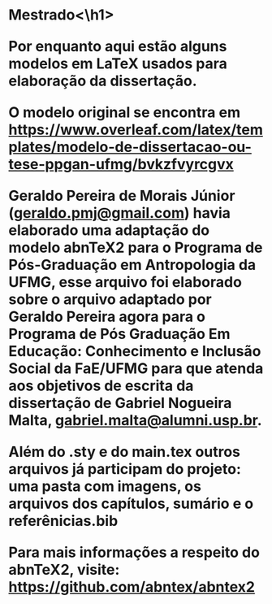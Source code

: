 <h1>Mestrado<\h1>

Por enquanto aqui estão alguns modelos em LaTeX usados para elaboração da dissertação.

O modelo original se encontra em https://www.overleaf.com/latex/templates/modelo-de-dissertacao-ou-tese-ppgan-ufmg/bvkzfvyrcgvx

Geraldo Pereira de Morais Júnior (geraldo.pmj@gmail.com) havia elaborado uma adaptação do modelo abnTeX2 para o Programa de Pós-Graduação em Antropologia da UFMG, esse arquivo foi elaborado sobre o arquivo adaptado por Geraldo Pereira agora para o Programa de Pós Graduação Em Educação: Conhecimento e Inclusão Social da FaE/UFMG para que atenda aos objetivos de escrita da dissertação de Gabriel Nogueira Malta, gabriel.malta@alumni.usp.br.

Além do .sty e do main.tex outros arquivos já participam do projeto: uma pasta com imagens, os arquivos dos capítulos, sumário e o referênicias.bib

Para mais informações a respeito do abnTeX2, visite: https://github.com/abntex/abntex2
